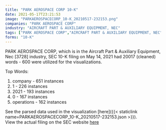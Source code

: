 ```yaml
---
title: "PARK AEROSPACE CORP 10-K"
date: 2021-05-17T23:21:53
image: "PARKAEROSPACECORP_10-K_20210517-232153.png"
companies: "PARK AEROSPACE CORP"
industry: "AIRCRAFT PART & AUXILIARY EQUIPMENT, NEC"
tags: ["PARK AEROSPACE CORP","AIRCRAFT PART & AUXILIARY EQUIPMENT, NEC","05-14-2021","10-K"]
forms: "10-K"
---
```

PARK AEROSPACE CORP, which is in the Aircraft Part & Auxiliary Equipment, Nec [3728] industry, SEC 10-K filing on May 14, 2021 had 20017 (cleaned) words - 600 were utilized for the visualizations.

Top Words:
1. company - 651 instances
2. 1 - 226 instances
3. 2021 - 193 instances
4. 0 - 167 instances
5. operations - 162 instances


See the parsed data used in the visualization [here]({{< staticlink name=PARKAEROSPACECORP_10-K_20210517-232153.json >}}).  
View the actual filing on the SEC website [here](https://www.sec.gov/Archives/edgar/data/76267/0001437749-21-012145.txt)